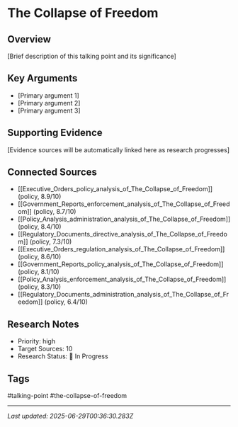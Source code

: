 # The Collapse of Freedom

## Overview
[Brief description of this talking point and its significance]

## Key Arguments
- [Primary argument 1]
- [Primary argument 2]
- [Primary argument 3]

## Supporting Evidence
[Evidence sources will be automatically linked here as research progresses]

## Connected Sources
- [[Executive_Orders_policy_analysis_of_The_Collapse_of_Freedom]] (policy, 8.9/10)
- [[Government_Reports_enforcement_analysis_of_The_Collapse_of_Freedom]] (policy, 8.7/10)
- [[Policy_Analysis_administration_analysis_of_The_Collapse_of_Freedom]] (policy, 8.4/10)
- [[Regulatory_Documents_directive_analysis_of_The_Collapse_of_Freedom]] (policy, 7.3/10)
- [[Executive_Orders_regulation_analysis_of_The_Collapse_of_Freedom]] (policy, 8.6/10)
- [[Government_Reports_policy_analysis_of_The_Collapse_of_Freedom]] (policy, 8.1/10)
- [[Policy_Analysis_enforcement_analysis_of_The_Collapse_of_Freedom]] (policy, 8.3/10)
- [[Regulatory_Documents_administration_analysis_of_The_Collapse_of_Freedom]] (policy, 6.4/10)
<!-- Sources will be auto-linked by research agents -->

## Research Notes
- Priority: high
- Target Sources: 10
- Research Status: 🔄 In Progress

## Tags
#talking-point #the-collapse-of-freedom

---
*Last updated: 2025-06-29T00:36:30.283Z*
